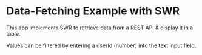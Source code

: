 # Data-Fetching Example with SWR

This app implements SWR to retrieve data from a REST API & display it in a table.

Values can be filtered by entering a userId (number) into the text input field.
